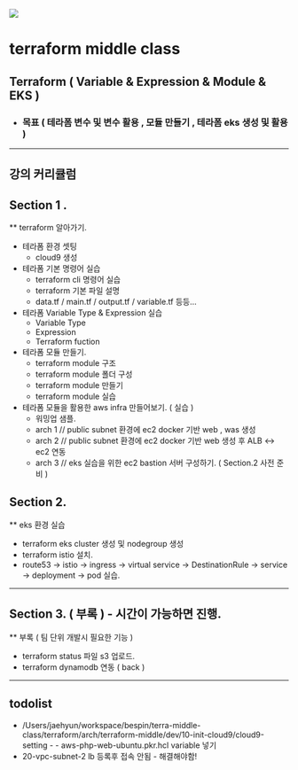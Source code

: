 <a href="https://github.com/azjaehyun"><img src="https://hits.seeyoufarm.com/api/count/incr/badge.svg?url=https%3A%2F%2Fgithub.com%2Fazjaehyun&count_bg=%23000000&title_bg=%23000000&icon=github.svg&icon_color=%23E7E7E7&title=GitHub&edge_flat=false)"/></a>

terraform middle class
============

## Terraform ( Variable & Expression & Module & EKS )
- ### 목표 ( 테라폼 변수 및 변수 활용 , 모듈 만들기 , 테라폼 eks 생성 및 활용 )
---

## 강의 커리큘럼
## Section 1 .
** terraform 알아가기. 

* 테라폼 환경 셋팅
  - cloud9 생성 
* 테라폼 기본 명령어 실습 
  - terraform cli 명령어 실습
  - terraform 기본 파일 설명 
  - data.tf / main.tf / output.tf / variable.tf 등등...
* 테라폼 Variable Type & Expression 실습
  - Variable Type
  - Expression
  - Terraform fuction
* 테라폼 모듈 만들기.
  - terraform module 구조 
  - terraform module 폴더 구성
  - terraform module 만들기
  - terraform module 실습
* 테라폼 모듈을 활용한 aws infra 만들어보기. ( 실습 )
  - 워밍업 샘플.
  - arch 1 // public subnet 환경에 ec2 docker 기반 web , was 생성 
  - arch 2 // public subnet 환경에 ec2 docker 기반 web 생성 후 ALB <-> ec2 연동
  - arch 3 // eks 실습을 위한 ec2 bastion 서버 구성하기. ( Section.2 사전 준비 )

## Section 2.
** eks 환경 실습
  - terraform eks cluster 생성 및 nodegroup 생성
  - terraform istio 설치. 
  - route53 -> istio -> ingress -> virtual service -> DestinationRule -> service -> deployment -> pod 실습.
---

## Section 3. ( 부록 ) - 시간이 가능하면 진행.
** 부록 ( 팀 단위 개발시 필요한 기능 )
  - terraform status 파일 s3 업로드.
  - terraform dynamodb 연동 ( back )

---

## todolist
- /Users/jaehyun/workspace/bespin/terra-middle-class/terraform/arch/terraform-middle/dev/10-init-cloud9/cloud9-setting - - aws-php-web-ubuntu.pkr.hcl variable 넣기
- 20-vpc-subnet-2 lb 등록후 접속 안됨 - 해결해야함!